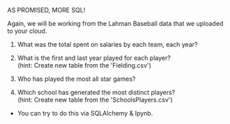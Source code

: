 
AS PROMISED, MORE SQL!   

Again, we will be working from the Lahman Baseball data
that we uploaded to your cloud. 


1) What was the total spent on salaries by each team, each year?


2) What is the first and last year played for each player?     
(hint: Create new table from the 'Fielding.csv')

3) Who has played the most all star games?


4) Which school has generated the most distinct players?     
(hint: Create new table from the 'SchoolsPlayers.csv')


* You can try to do this via SQLAlchemy & Ipynb.


